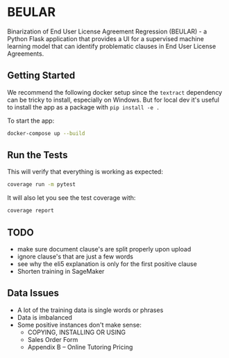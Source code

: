 # BEULAR

Binarization of End User License Agreement Regression (BEULAR) - a Python Flask application that provides a UI for a supervised machine learning model that can identify problematic clauses in End User License Agreements.

## Getting Started

We recommend the following docker setup since the `textract` dependency can be tricky to install, especially on Windows. But for local dev it's useful to install the app as a package with `pip install -e .`

To start the app:

```bash
docker-compose up --build
```

## Run the Tests

This will verify that everything is working as expected:

```bash
coverage run -m pytest
```

It will also let you see the test coverage with:

```bash
coverage report
```


## TODO

 - make sure document clause's are split properly upon upload
 - ignore clause's that are just a few words
 - see why the eli5 explanation is only for the first positive clause
 - Shorten training in SageMaker

## Data Issues
 - A lot of the training data is single words or phrases
 - Data is imbalanced
 - Some positive instances don't make sense:
    - COPYING, INSTALLING OR USING
    - Sales Order Form
    - Appendix  B – Online Tutoring Pricing